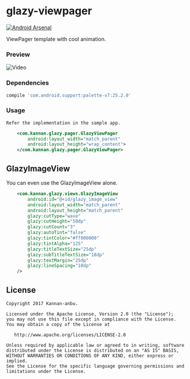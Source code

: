 # glazy-viewpager
[![Android Arsenal](https://img.shields.io/badge/Android%20Arsenal-Glazy%20ViewPager-brightgreen.svg?style=flat)](https://android-arsenal.com/details/1/5856)

ViewPager template with cool animation.

### Preview

![Video](https://github.com/kannan-anbu/glazy-viewpager/blob/master/app/src/main/res/drawable-nodpi/sample_gif.gif)


### Dependencies
```groovy
compile 'com.android.support:palette-v7:25.2.0'
```

### Usage
    Refer the implementation in the sample app.
```xml
    <com.kannan.glazy.pager.GlazyViewPager
        android:layout_width="match_parent"
        android:layout_height="wrap_content">
    </com.kannan.glazy.pager.GlazyViewPager>
```

## GlazyImageView
You can even use the GlazyImageView alone.

```xml
    <com.kannan.glazy.views.GlazyImageView
        android:id="@+id/glazy_image_view"
        android:layout_width="match_parent"
        android:layout_height="match_parent"
        glazy:cutType="wave"
        glazy:cutHeight="50dp"
        glazy:cutCount="3"
        glazy:autoTint="false"
        glazy:tintColor="#ff000000"
        glazy:tintAlpha="125"
        glazy:titleTextSize="25dp"
        glazy:subTitleTextSize="18dp"
        glazy:textMargin="25dp"
        glazy:lineSpacing="10dp"
    />
```

License
--------

    Copyright 2017 Kannan-anbu.

    Licensed under the Apache License, Version 2.0 (the "License");
    you may not use this file except in compliance with the License.
    You may obtain a copy of the License at

       http://www.apache.org/licenses/LICENSE-2.0

    Unless required by applicable law or agreed to in writing, software
    distributed under the License is distributed on an "AS IS" BASIS,
    WITHOUT WARRANTIES OR CONDITIONS OF ANY KIND, either express or implied.
    See the License for the specific language governing permissions and
    limitations under the License.
